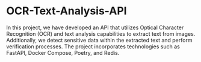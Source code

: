 # OCR-Text-Analysis-API
In this project, we have developed an API that utilizes Optical Character Recognition (OCR) and text analysis capabilities to extract text from images. Additionally, we detect sensitive data within the extracted text and perform verification processes. The project incorporates technologies such as FastAPI, Docker Compose, Poetry, and Redis.
